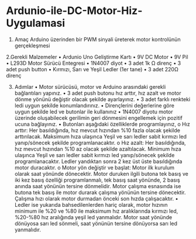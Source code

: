 # Ardunio-ile-DC-Motor-Hiz-Uygulamasi
1. Amaç
Arduino üzerinden bir PWM sinyali üreterek motor kontrolünün gerçekleşmesi

2.Gerekli Malzemeler
• Ardunio Uno Geliştirme Kartı
• 9V DC Motor
• 9V Pil
• L293D Motor Sürücü Entegresi
• 1N4007 diyot
• 3 adet 1k Ω direnç
• 3 adet push button
• Kırmızı, Sarı ve Yeşil Ledler (1er tane)
• 3 adet 220Ω direnç

3. Adımlar
• Motor sürücüsü, motor ve Arduino arasındaki gerekli bağlantıları yapınız.
• 3 adet push butonu hız arttır, hız azalt ve motor dönme yönünü değiştir olacak şekilde
ayarlayınız.
• 3 adet farklı renkteki ledi uygun şekilde konumlandırınız.
• Dirençlerini değerlerine göre uygun şekilde led ve butonlar ile kullanınız
• 1N4007 diyotu motor üzerinde oluşabilecek gerilimin geri dönmesini engellemek için
pozitif ucuna bağlayınız.
• Butonları aşağıdaki özelliklerde programlayınız,
o Hız arttır: Her basıldığında, hız mevcut hızından %10 fazla olacak şekilde
arttırılacak. Maksimum hıza ulaşınca Yeşil ve sarı ledler sabit kırmızı led
yanıp/sönecek şekilde programlanacaktır.
o Hız azalt: Her basıldığında, hız mevcut hızından %10 az olacak şekilde
azaltılacak. Minimum hıza ulaşınca Yeşil ve sarı ledler sabit kırmızı led
yanıp/sönecek şekilde programlanacaktır. Ledler yandıktan sonra 2 kez üst üste
basıldığında motor duracaktır.
o Motor yön değiştir ve başlat: Motor ilk kurulum olarak saat yönünde dönecektir.
Motor duruken ilgili butona tek basış ve iki kez basış özelliği programlanmalı,
tek basış saat yönünde, 2 basış anında saat yönünün tersine dönmelidir. Motor
çalışma esnasında ise butona tek basış ile motor durarak çalışma yönünün tersine
dönecektir. Çalışma hızı olarak motor durmadan önceki son hızda çalışacaktır.
• Ledler ise yukarıda bahsedilenlerden hariç olarak, motor hızının minimum ile %20 ve
%80 ile maksimum hız aralıklarında kırmızı led, %20-%80 hız aralığında yeşil led
yanmalıdır. Motor saat yönünde dönüyosa sarı led sönmeli, saat yönünün tersine
dönüyorsa sarı led yanmalıdır.
